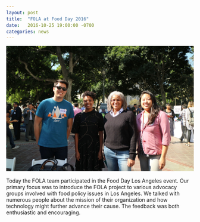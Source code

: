 ```yaml
---
layout: post
title:  "FOLA at Food Day 2016"
date:   2016-10-25 19:00:00 -0700
categories: news
---
```

![Food Oasis LA team members at Food Day](/assets/images/posts/food-day.jpg)

Today the FOLA team participated in the Food Day Los Angeles event. Our primary focus was to introduce the FOLA project to various advocacy groups involved with food policy issues in Los Angeles.  We talked with numerous people about the mission of their organization and how technology might further advance their cause.  The feedback was both enthusiastic and encouraging.
